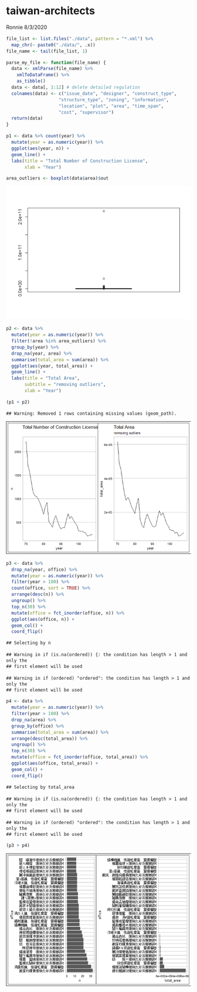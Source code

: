taiwan-architects
================
Ronnie
8/3/2020

``` r
file_list <- list.files("./data", pattern = "*.xml") %>% 
  map_chr(~ paste0("./data/", .x))
file_name <- tail(file_list, 1)
```

``` r
parse_my_file <- function(file_name) {
  data <- xmlParse(file_name) %>% 
    xmlToDataFrame() %>% 
    as_tibble()
  data <- data[, 1:12] # delete detailed regulation
  colnames(data) <- c("issue_date", "designer", "construct_type",
                    "structure_type", "zoning", "information", 
                    "location", "plot", "area", "time_span",
                    "cost", "supervisor")
  return(data)
}
```

``` r
p1 <- data %>% count(year) %>% 
  mutate(year = as.numeric(year)) %>%
  ggplot(aes(year, n)) +
  geom_line() +
  labs(title = "Total Number of Construction License",
       xlab = "Year") 
```

``` r
area_outliers <- boxplot(data$area)$out
```

![](taiwan-architects_files/figure-gfm/unnamed-chunk-8-1.png)<!-- -->

``` r
p2 <- data %>% 
  mutate(year = as.numeric(year)) %>%
  filter(!area %in% area_outliers) %>% 
  group_by(year) %>% 
  drop_na(year, area) %>% 
  summarise(total_area = sum(area)) %>% 
  ggplot(aes(year, total_area)) +
  geom_line() +
  labs(title = "Total Area",
       subtitle = "removing outliers",
       xlab = "Year")
```

``` r
(p1 + p2)
```

    ## Warning: Removed 1 rows containing missing values (geom_path).

![](taiwan-architects_files/figure-gfm/unnamed-chunk-9-1.png)<!-- -->

``` r
p3 <- data %>% 
  drop_na(year, office) %>% 
  mutate(year = as.numeric(year)) %>% 
  filter(year > 100) %>% 
  count(office, sort = TRUE) %>% 
  arrange(desc(n)) %>% 
  ungroup() %>% 
  top_n(30) %>% 
  mutate(office = fct_inorder(office, n)) %>% 
  ggplot(aes(office, n)) +
  geom_col() +
  coord_flip()
```

    ## Selecting by n

    ## Warning in if (is.na(ordered)) {: the condition has length > 1 and only the
    ## first element will be used

    ## Warning in if (ordered) "ordered": the condition has length > 1 and only the
    ## first element will be used

``` r
p4 <- data %>% 
  mutate(year = as.numeric(year)) %>% 
  filter(year > 100) %>% 
  drop_na(area) %>% 
  group_by(office) %>% 
  summarise(total_area = sum(area)) %>% 
  arrange(desc(total_area)) %>% 
  ungroup() %>% 
  top_n(30) %>% 
  mutate(office = fct_inorder(office, total_area)) %>% 
  ggplot(aes(office, total_area)) +
  geom_col() +
  coord_flip()
```

    ## Selecting by total_area

    ## Warning in if (is.na(ordered)) {: the condition has length > 1 and only the
    ## first element will be used

    ## Warning in if (ordered) "ordered": the condition has length > 1 and only the
    ## first element will be used

``` r
(p3 + p4)
```

![](taiwan-architects_files/figure-gfm/unnamed-chunk-12-1.png)<!-- -->
